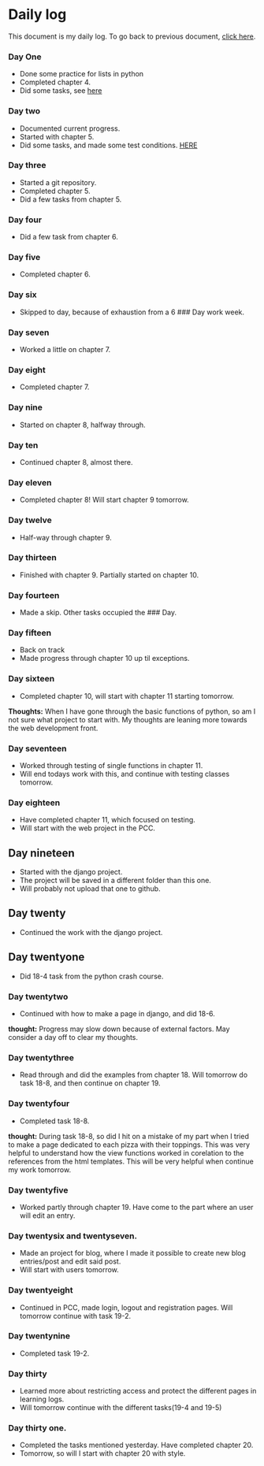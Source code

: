 # Daily log

This document is my daily log.
To go back to previous document, [click here](/README.md).

### Day One
- Done some practice for lists in python
- Completed chapter 4.
- Did some tasks, see [here](/List_practice/)

### Day two
- Documented current progress.
- Started with chapter 5.
- Did some tasks, and made some test conditions. [HERE](/Condition_testing/)

### Day three

- Started a git repository.
- Completed chapter 5.
- Did a few tasks from chapter 5.

### Day four

- Did a few task from chapter 6.


### Day five

- Completed chapter 6.

### Day six

- Skipped to day, because of exhaustion from a 6 ### Day work week.

### Day seven

- Worked a little on chapter 7.

### Day eight

- Completed chapter 7.

### Day nine

- Started on chapter 8, halfway through.

### Day ten

- Continued chapter 8, almost there.

### Day eleven

- Completed chapter 8! Will start chapter 9 tomorrow.

### Day twelve

- Half-way through chapter 9.

### Day thirteen

- Finished with chapter 9. Partially started on chapter 10.

### Day fourteen

- Made a skip. Other tasks occupied the ### Day.

### Day fifteen

- Back on track
- Made progress through chapter 10 up til exceptions.

### Day sixteen

- Completed chapter 10, will start with chapter 11 starting tomorrow.

**Thoughts:** When I have gone through the basic functions of python, so am I not sure what project to start with.
My thoughts are leaning more towards the web development front.

### Day seventeen

- Worked through testing of single functions in chapter 11.
- Will end todays work with this, and continue with testing classes tomorrow.

### Day eighteen

- Have completed chapter 11, which focused on testing.
- Will start with the web project in the PCC.

## Day nineteen

- Started with the django project.
- The project will be saved in a different folder than this one.
- Will probably not upload that one to github.

## Day twenty

- Continued the work with the django project.

## Day twentyone

- Did 18-4 task from the python crash course.

### Day twentytwo

- Continued with how to make a page in django, and did 18-6.

**thought:** Progress may slow down because of external factors. May consider a day off to clear my thoughts.

### Day twentythree

- Read through and did the examples from chapter 18. Will tomorrow do task 18-8, and then continue on chapter 19.

### Day twentyfour

- Completed task 18-8.

**thought:** During task 18-8, so did I hit on a mistake of my part when I tried to make a page dedicated to each pizza with their toppings. This was very helpful to understand how the view functions worked in corelation to the references from the html templates.
This will be very helpful when continue my work tomorrow.

### Day twentyfive

- Worked partly through chapter 19. Have come to the part where an user will edit an entry.

### Day twentysix and twentyseven.

- Made an project for blog, where I made it possible to create new blog entries/post and edit said post.
- Will start with users tomorrow.

### Day twentyeight

- Continued in PCC, made login, logout and registration pages. Will tomorrow continue with task 19-2.

### Day twentynine

- Completed task 19-2.

### Day thirty

- Learned more about restricting access and protect the different pages in learning logs.
- Will tomorrow continue with the different tasks(19-4 and 19-5)

### Day thirty one.

- Completed the tasks mentioned yesterday. Have completed chapter 20.
- Tomorrow, so will I start with chapter 20 with style.
